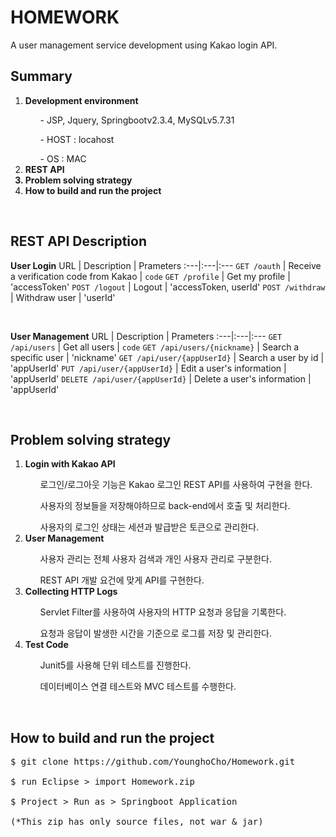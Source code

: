 # HOMEWORK
A user management service development using Kakao login API.
<br/>


## Summary 
<ol>
<li><strong>Development environment</strong></li>
	<ul>	- JSP, Jquery, Springbootv2.3.4, MySQLv5.7.31</ul>
	<ul>	- HOST : locahost</ul>
	<ul>	- OS : MAC</ul>
<li><strong>REST API</li>
<li>Problem solving strategy</li>
<li>How to build and run the project</strong></li>
</ol>
<br/>


## REST API Description
<strong>User Login</strong>
URL | Description | Prameters
:---|:---|:---
`GET /oauth` | Receive a verification code from Kakao  | `code`
`GET /profile` | Get my profile | 'accessToken'
`POST /logout` | Logout | 'accessToken, userId'
`POST /withdraw` | Withdraw user | 'userId'

<br/>

<strong>User Management</strong>
URL | Description | Prameters
:---|:---|:---
`GET /api/users` | Get all users | `code`
`GET /api/users/{nickname}` | Search a specific user | 'nickname'
`GET /api/user/{appUserId}` | Search a user by id | 'appUserId'
`PUT /api/user/{appUserId}` | Edit a user's information | 'appUserId'
`DELETE /api/user/{appUserId}` | Delete a user's information | 'appUserId'

<br/>


## Problem solving strategy

<ol>
<li><strong>Login with Kakao API</strong></li>
<ul>로그인/로그아웃 기능은 Kakao 로그인 REST API를 사용하여 구현을 한다.</ul>
<ul>사용자의 정보들을 저장해야하므로 back-end에서 호출 및 처리한다.</ul>
<ul>사용자의 로그인 상태는 세션과 발급받은 토큰으로 관리한다.</ul>

<li><strong>User Management</strong></li>
<ul>사용자 관리는 전체 사용자 검색과 개인 사용자 관리로 구분한다.</ul>
<ul>REST API 개발 요건에 맞게 API를 구현한다.</ul>

<li><strong>Collecting HTTP Logs</strong></li>
<ul>Servlet Filter를 사용하여 사용자의 HTTP 요청과 응답을 기록한다.</ul>
<ul>요청과 응답이 발생한 시간을 기준으로 로그를 저장 및 관리한다.</ul>

<li><strong>Test Code</strong></li>
<ul>Junit5를 사용해 단위 테스트를 진행한다.</ul>
<ul>데이터베이스 연결 테스트와 MVC 테스트를 수행한다.</ul>
</ol>
<br/>


## How to build and run the project
<pre>
$ git clone https://github.com/YounghoCho/Homework.git

$ run Eclipse > import Homework.zip

$ Project > Run as > Springboot Application

(*This zip has only source files, not war & jar)
</pre>